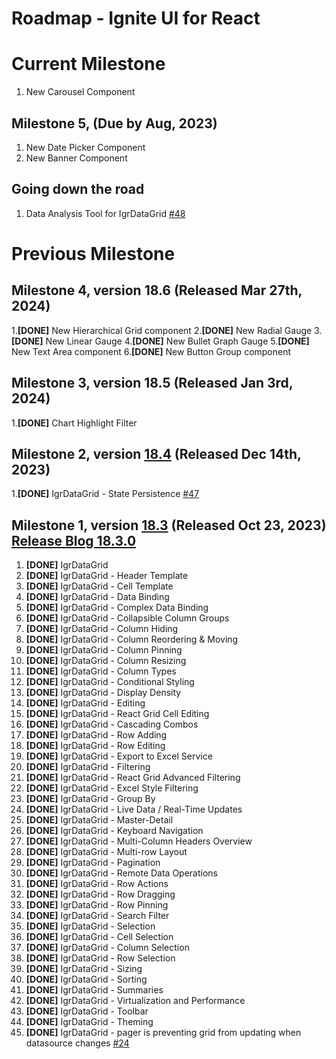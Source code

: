 # Roadmap - Ignite UI for React

# Current Milestone

1. New Carousel Component

## Milestone 5, (Due by Aug, 2023)

1. New Date Picker Component
2. New Banner Component

## Going down the road

1. Data Analysis Tool for IgrDataGrid [#48](https://github.com/IgniteUI/igniteui-react/issues/48)

# Previous Milestone

## Milestone 4, version 18.6 (Released Mar 27th, 2024)

1.**[DONE]** New Hierarchical Grid component
2.**[DONE]** New Radial Gauge 
3.**[DONE]** New Linear Gauge 
4.**[DONE]** New Bullet Graph Gauge
5.**[DONE]** New Text Area component
6.**[DONE]** New Button Group component

## Milestone 3, version 18.5 (Released Jan 3rd, 2024)

1.**[DONE]** Chart Highlight Filter

## Milestone 2, version [18.4](https://www.infragistics.com/products/ignite-ui-react/react/components/general-changelog-dv-react#1840-december-2023) (Released Dec 14th, 2023)

1.**[DONE]** IgrDataGrid - State Persistence [#47](https://github.com/IgniteUI/igniteui-react/issues/47)

## Milestone 1, version [18.3](https://www.infragistics.com/products/ignite-ui-react/react/components/general-changelog-dv-react#1840-december-2023) (Released Oct 23, 2023) [Release Blog 18.3.0](https://www.infragistics.com/community/blogs/b/infragistics/posts/ignite-ui-for-react-data-grid-release)

1. **[DONE]** IgrDataGrid
2. **[DONE]** IgrDataGrid - Header Template
3. **[DONE]** IgrDataGrid - Cell Template
4. **[DONE]** IgrDataGrid - Data Binding
5. **[DONE]** IgrDataGrid - Complex Data Binding
6. **[DONE]** IgrDataGrid - Collapsible Column Groups
7. **[DONE]** IgrDataGrid - Column Hiding
8. **[DONE]** IgrDataGrid - Column Reordering & Moving
9. **[DONE]** IgrDataGrid - Column Pinning
10. **[DONE]** IgrDataGrid - Column Resizing
11. **[DONE]** IgrDataGrid - Column Types
12. **[DONE]** IgrDataGrid - Conditional Styling
13. **[DONE]** IgrDataGrid - Display Density
14. **[DONE]** IgrDataGrid - Editing
15. **[DONE]** IgrDataGrid - React Grid Cell Editing
16. **[DONE]** IgrDataGrid - Cascading Combos
17. **[DONE]** IgrDataGrid - Row Adding
18. **[DONE]** IgrDataGrid - Row Editing
19. **[DONE]** IgrDataGrid - Export to Excel Service
20. **[DONE]** IgrDataGrid - Filtering
21. **[DONE]** IgrDataGrid - React Grid Advanced Filtering
22. **[DONE]** IgrDataGrid - Excel Style Filtering
23. **[DONE]** IgrDataGrid - Group By
24. **[DONE]** IgrDataGrid - Live Data / Real-Time Updates
25. **[DONE]** IgrDataGrid - Master-Detail
26. **[DONE]** IgrDataGrid - Keyboard Navigation
27. **[DONE]** IgrDataGrid - Multi-Column Headers Overview
28. **[DONE]** IgrDataGrid - Multi-row Layout
29. **[DONE]** IgrDataGrid - Pagination
30. **[DONE]** IgrDataGrid - Remote Data Operations
31. **[DONE]** IgrDataGrid - Row Actions
32. **[DONE]** IgrDataGrid - Row Dragging
33. **[DONE]** IgrDataGrid - Row Pinning
34. **[DONE]** IgrDataGrid - Search Filter
35. **[DONE]** IgrDataGrid - Selection
36. **[DONE]** IgrDataGrid - Cell Selection
37. **[DONE]** IgrDataGrid - Column Selection
38. **[DONE]** IgrDataGrid - Row Selection
39. **[DONE]** IgrDataGrid - Sizing
40. **[DONE]** IgrDataGrid - Sorting
41. **[DONE]** IgrDataGrid - Summaries
42. **[DONE]** IgrDataGrid - Virtualization and Performance
43. **[DONE]** IgrDataGrid - Toolbar
44. **[DONE]** IgrDataGrid - Theming
45. **[DONE]** IgrDataGrid - pager is preventing grid from updating when datasource changes [#24](https://github.com/IgniteUI/igniteui-react/issues/24)
